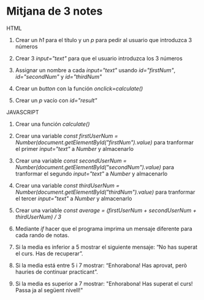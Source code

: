 # Mitjana de 3 notes

HTML

1. Crear un *h1* para el título y un *p* para pedir al usuario que introduzca 3 números 

2. Crear 3 *input="text"* para que el usuario introduzca los 3 números 

3. Assignar un nombre a cada *input="text"* usando *id="firstNum"*, *id="secondNum"* y *id="thirdNum"* 

4. Crear un *button* con la función *onclick=calculate()* 

5. Crear un *p* vacío con *id="result"* 


JAVASCRIPT

1. Crear una función *calculate()*

2. Crear una variable *const firstUserNum = Number(document.getElementById("firstNum").value)* para tranformar el primer *input="text"* a *Number* y almacenarlo 

3. Crear una variable *const secondUserNum = Number(document.getElementById("secondNum").value)* para tranformar el segundo *input="text"* a *Number* y almacenarlo 

4. Crear una variable *const thirdUserNum = Number(document.getElementById("thirdNum").value)* para tranformar el tercer *input="text"* a *Number* y almacenarlo 

5. Crear una variable *const average = (firstUserNum + secondUserNum + thirdUserNum) / 3* 

6. Mediante *if* hacer que el programa imprima un mensaje diferente para cada rando de notas.

7. Si la media es inferior a 5 mostrar el siguiente mensaje: “No has superat el curs. Has de recuperar”.

8. Si la media está entre 5 i 7 mostrar: “Enhorabona! Has aprovat, però hauries de continuar practicant”.

9. Si la media es superior a 7 mostrar: "Enhorabona! Has superat el curs! Passa ja al següent nivell!"